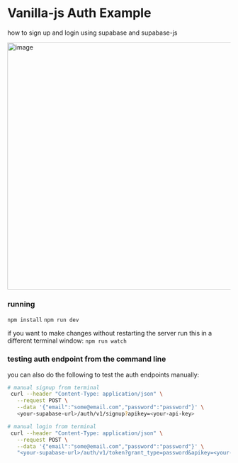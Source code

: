 # Vanilla-js Auth Example

how to sign up and login using supabase and supabase-js

<img width="558" alt="image" src="https://user-images.githubusercontent.com/458736/88377414-b6fb4180-cdd1-11ea-8061-103ec4577b7b.png">

### running
`npm install`
`npm run dev`

if you want to make changes without restarting the server run this in a different terminal window:
`npm run watch`

### testing auth endpoint from the command line

you can also do the following to test the auth endpoints manually:
```bash
# manual signup from terminal
 curl --header "Content-Type: application/json" \
   --request POST \
   --data '{"email":"some@email.com","password":"password"}' \
   <your-supabase-url>/auth/v1/signup?apikey=<your-api-key>

# manual login from terminal
 curl --header "Content-Type: application/json" \
   --request POST \
   --data '{"email":"some@email.com","password":"password"}' \
   "<your-supabase-url>/auth/v1/token?grant_type=password&apikey=<your-api-key>"
```
